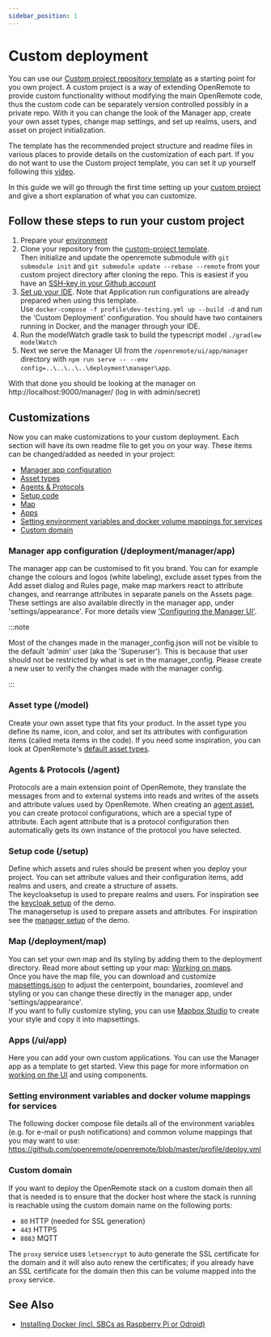 ```yaml
---
sidebar_position: 1
---
```


# Custom deployment

You can use our [Custom project repository template](https://github.com/openremote/custom-project) as a starting point for you own project. A custom project is a way of extending OpenRemote to provide custom functionality without modifying the main OpenRemote code, thus the custom code can be separately version controlled possibly in a private repo. With it you can change the look of the Manager app, create your own asset types, change map settings, and set up realms, users, and asset on project initialization. 

The template has the recommended project structure and readme files in various places to provide details on the customization of each part. If you do not want to use the Custom project template, you can set it up yourself following this [video](https://www.youtube.com/watch?v=_u2IgdioQR8).

In this guide we will go through the first time setting up your [custom project](../../developer-guide/creating-a-custom-project.md) and give a short explanation of what you can customize. 

## Follow these steps to run your custom project
1. Prepare your [environment](../../developer-guide/preparing-the-environment.md)
2. Clone your repository from the [custom-project template](https://github.com/openremote/custom-project).\
Then initialize and update the openremote submodule with `git submodule init` and `git submodule update --rebase --remote` from your custom project directory after cloning the repo. This is easiest if you have an [SSH-key in your Github account](https://docs.github.com/en/authentication/connecting-to-github-with-ssh/generating-a-new-ssh-key-and-adding-it-to-the-ssh-agent)
3. [Set up your IDE](../../developer-guide/setting-up-an-ide.md). Note that Application run configurations are already prepared when using this template. \
Use `docker-compose -f profile\dev-testing.yml up --build -d` and run the 'Custom Deployment' configuration. You should have two containers running in Docker, and the manager through your IDE.
4. Run the modelWatch gradle task to build the typescript model `./gradlew modelWatch`
5. Next we serve the Manager UI from the `/openremote/ui/app/manager` directory with `npm run serve -- --env config=..\..\..\..\deployment\manager\app`.

With that done you should be looking at the manager on http://localhost:9000/manager/ (log in with admin/secret)

## Customizations
Now you can make customizations to your custom deployment. Each section will have its own readme file to get you on your way. These items can be changed/added as needed in your project:
- [Manager app configuration](#manager-app-configuration-deploymentmanagerapp)
- [Asset types](#asset-type-model)
- [Agents & Protocols](#agents--protocols-agent)
- [Setup code](#setup-code-setup)
- [Map](#map-deploymentmap)
- [Apps](#apps-uiapp)
- [Setting environment variables and docker volume mappings for services](#setting-environment-variables-and-docker-volume-mappings-for-services)
- [Custom domain](#custom-domain)

### Manager app configuration (/deployment/manager/app)
The manager app can be customised to fit you brand. You can for example change the colours and logos (white labeling), exclude asset types from the Add asset dialog and Rules page, make map markers react to attribute changes, and rearrange attributes in separate panels on the Assets page. These settings are also available directly in the manager app, under 'settings/appearance'. For more details view ['Configuring the Manager UI'](configuring-the-manager-ui.md).

:::note

Most of the changes made in the manager_config.json will not be visible to the default 'admin' user (aka the 'Superuser'). This is because that user should not be restricted by what is set in the manager_config. Please create a new user to verify the changes made with the manager config.

:::

### Asset type (/model)
Create your own asset type that fits your product. In the asset type you define its name, icon, and color, and set its attributes with configuration items (called meta items in the code). If you need some inspiration, you can look at OpenRemote's [default asset types](https://github.com/openremote/openremote/tree/master/model/src/main/java/org/openremote/model/asset/impl).

### Agents & Protocols (/agent)
Protocols are a main extension point of OpenRemote, they translate the messages from and to external systems into reads and writes of the assets and attribute values used by OpenRemote. When creating an [agent asset](../../developer-guide/connecting-protocol-adaptors-with-agents.md), you can create protocol configurations, which are a special type of attribute. Each agent attribute that is a protocol configuration then automatically gets its own instance of the protocol you have selected.

### Setup code (/setup)
Define which assets and rules should be present when you deploy your project. You can set attribute values and their configuration items, add realms and users, and create a structure of assets.\
The keycloaksetup is used to prepare realms and users. For inspiration see the [keycloak setup](https://github.com/openremote/openremote/blob/master/setup/src/demo/java/org/openremote/setup/demo/KeycloakDemoSetup.java) of the demo.\
The managersetup is used to prepare assets and attributes. For inspiration see the [manager setup](https://github.com/openremote/openremote/blob/master/setup/src/demo/java/org/openremote/setup/demo/ManagerDemoSetup.java) of the demo.

### Map (/deployment/map)
You can set your own map and its styling by adding them to the deployment directory. Read more about setting up your map: [Working on maps](../../developer-guide/working-on-maps.md). \
Once you have the map file, you can download and customize [mapsettings.json](https://github.com/openremote/openremote/blob/master/manager/src/map/mapsettings.json) to adjust the centerpoint, boundaries, zoomlevel and styling or you can change these directly in the manager app, under 'settings/appearance'. \
If you want to fully customize styling, you can use [Mapbox Studio](https://www.mapbox.com/mapbox-studio) to create your style and copy it into mapsettings.

### Apps (/ui/app)
Here you can add your own custom applications. You can use the Manager app as a template to get started. View this page for more information on [working on the UI](../../developer-guide/working-on-ui-and-apps.md) and using components.

### Setting environment variables and docker volume mappings for services
The following docker compose file details all of the environment variables (e.g. for e-mail or push notifications) and common volume mappings that you may want to use:
https://github.com/openremote/openremote/blob/master/profile/deploy.yml

### Custom domain
If you want to deploy the OpenRemote stack on a custom domain then all that is needed is to ensure that the docker host where the stack is running is reachable using the custom domain name on the following ports:

- `80` HTTP (needed for SSL generation)
- `443` HTTPS
- `8883` MQTT

The `proxy` service uses `letsencrypt` to auto generate the SSL certificate for the domain and it will also auto renew the certificates; if you already have an SSL certificate for the domain then this can be volume mapped into the `proxy` service.

## See Also

- [Installing Docker (incl. SBCs as Raspberry Pi or Odroid)](../../developer-guide/installing-and-using-docker.md)
